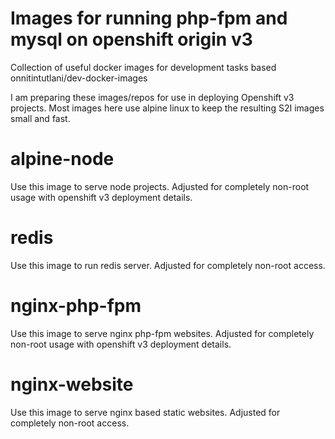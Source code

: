 # Images for running php-fpm and mysql on openshift origin v3

Collection of useful docker images for development tasks
based onnitintutlani/dev-docker-images

I am preparing these images/repos for use in deploying Openshift v3 projects. Most images here use alpine linux to keep the resulting S2I images small and fast.

# alpine-node
  Use this image to serve node projects. Adjusted for completely non-root usage with openshift v3 deployment details.

# redis
  Use this image to run redis server. Adjusted for completely non-root access.

# nginx-php-fpm
  Use this image to serve nginx php-fpm websites. Adjusted for completely non-root usage with openshift v3 deployment details.

# nginx-website
  Use this image to serve nginx based static websites. Adjusted for completely non-root access.
